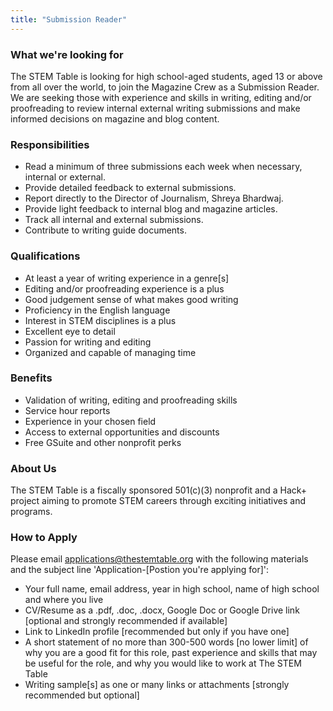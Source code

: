 ```yaml
---
title: "Submission Reader"
---
```


### What we're looking for

The STEM Table is looking for high school-aged students, aged 13 or above from all over the world, to join the Magazine Crew as a Submission Reader. We are seeking those with experience and skills in writing, editing and/or proofreading to review internal external writing submissions and make informed decisions on magazine and blog content.

### Responsibilities

- Read a minimum of three submissions each week when necessary, internal or external.
- Provide detailed feedback to external submissions.
- Report directly to the Director of Journalism, Shreya Bhardwaj.
- Provide light feedback to internal blog and magazine articles.
- Track all internal and external submissions.
- Contribute to writing guide documents.

### Qualifications

- At least a year of writing experience in a genre[s]
- Editing and/or proofreading experience is a plus
- Good judgement sense of what makes good writing
- Proficiency in the English language
- Interest in STEM disciplines is a plus
- Excellent eye to detail
- Passion for writing and editing
- Organized and capable of managing time

### Benefits

- Validation of writing, editing and proofreading skills
- Service hour reports
- Experience in your chosen field
- Access to external opportunities and discounts
- Free GSuite and other nonprofit perks

### About Us

The STEM Table is a fiscally sponsored 501(c)(3) nonprofit and a Hack+ project aiming to promote STEM careers through exciting initiatives and programs.

### How to Apply

Please email applications@thestemtable.org with the following materials and the subject line 'Application-[Postion you're applying for]':

- Your full name, email address, year in high school, name of high school and where you live
- CV/Resume as a .pdf, .doc, .docx, Google Doc or Google Drive link [optional and strongly recommended if available]
- Link to LinkedIn profile [recommended but only if you have one]
- A short statement of no more than 300-500 words [no lower limit] of why you are a good fit for this role, past experience and skills that may be useful for the role, and why you would like to work at The STEM Table
- Writing sample[s] as one or many links or attachments [strongly recommended but optional]